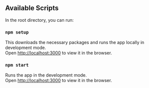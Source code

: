 ## Available Scripts

In the root directory, you can run:

### `npm setup`

This downloads the necessary packages and runs the app locally in development mode.\
Open [http://localhost:3000](http://localhost:3000) to view it in the browser.

### `npm start`

Runs the app in the development mode.\
Open [http://localhost:3000](http://localhost:3000) to view it in the browser.
